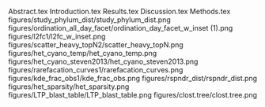 Abstract.tex
Introduction.tex
Results.tex
Discussion.tex
Methods.tex
figures/study_phylum_dist/study_phylum_dist.png
figures/ordination_all_day_facet/ordination_day_facet_w_inset (1).png
figures/l2fc1/l2fc_w_inset.png
figures/scatter_heavy_topN2/scatter_heavy_topN.png
figures/het_cyano_temp/het_cyano_temp.png
figures/het_cyano_steven2013/het_cyano_steven2013.png
figures/rarefacation_curves1/rarefacation_curves.png
figures/kde_frac_obs1/kde_frac_obs.png
figures/rspndr_dist/rspndr_dist.png
figures/het_sparsity/het_sparsity.png
figures/LTP_blast_table/LTP_blast_table.png
figures/clost.tree/clost.tree.png
